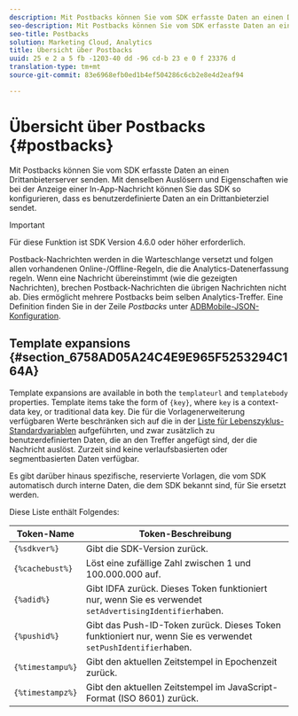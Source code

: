 ```yaml
---
description: Mit Postbacks können Sie vom SDK erfasste Daten an einen Drittanbieterserver senden. Mit denselben Auslösern und Eigenschaften wie bei der Anzeige einer In-App-Nachricht können Sie das SDK so konfigurieren, dass es benutzerdefinierte Daten an ein Drittanbieterziel sendet.
seo-description: Mit Postbacks können Sie vom SDK erfasste Daten an einen Drittanbieterserver senden. Mit denselben Auslösern und Eigenschaften wie bei der Anzeige einer In-App-Nachricht können Sie das SDK so konfigurieren, dass es benutzerdefinierte Daten an ein Drittanbieterziel sendet.
seo-title: Postbacks
solution: Marketing Cloud, Analytics
title: Übersicht über Postbacks
uuid: 25 e 2 a 5 fb -1203-40 dd -96 cd-b 23 e 0 f 23376 d
translation-type: tm+mt
source-git-commit: 83e6968efb0ed1b4ef504286c6cb2e8e4d2eaf94

---
```



# Übersicht über Postbacks {#postbacks}

Mit Postbacks können Sie vom SDK erfasste Daten an einen Drittanbieterserver senden. Mit denselben Auslösern und Eigenschaften wie bei der Anzeige einer In-App-Nachricht können Sie das SDK so konfigurieren, dass es benutzerdefinierte Daten an ein Drittanbieterziel sendet.

>[!IMPORTANT]
>
>Für diese Funktion ist SDK Version 4.6.0 oder höher erforderlich.

Postback-Nachrichten werden in die Warteschlange versetzt und folgen allen vorhandenen Online-/Offline-Regeln, die die Analytics-Datenerfassung regeln. Wenn eine Nachricht übereinstimmt (wie die gezeigten Nachrichten), brechen Postback-Nachrichten die übrigen Nachrichten nicht ab. Dies ermöglicht mehrere Postbacks beim selben Analytics-Treffer. Eine Definition finden Sie in der Zeile *Postbacks* unter [ADBMobile-JSON-Konfiguration](/help/ios/configuration/json-config/json-config.md).

## Template expansions {#section_6758AD05A24C4E9E965F5253294C164A}

Template expansions are available in both the `templateurl` and `templatebody` properties. Template items take the form of `{key}`, where `key` is a context-data key, or traditional data key. Die für die Vorlagenerweiterung verfügbaren Werte beschränken sich auf die in der [Liste für Lebenszyklus-Standardvariablen](/help/ios/metrics.md) aufgeführten, und zwar zusätzlich zu benutzerdefinierten Daten, die an den Treffer angefügt sind, der die Nachricht auslöst. Zurzeit sind keine verlaufsbasierten oder segmentbasierten Daten verfügbar.

Es gibt darüber hinaus spezifische, reservierte Vorlagen, die vom SDK automatisch durch interne Daten, die dem SDK bekannt sind, für Sie ersetzt werden.

Diese Liste enthält Folgendes:

| Token-Name | Token-Beschreibung |
|--- |--- |
| `{%sdkver%}` | Gibt die SDK-Version zurück. |
| `{%cachebust%}` | Löst eine zufällige Zahl zwischen 1 und 100.000.000 auf. |
| `{%adid%}` | Gibt IDFA zurück. Dieses Token funktioniert nur, wenn Sie es verwendet `setAdvertisingIdentifier`haben. |
| `{%pushid%}` | Gibt das Push-ID-Token zurück. Dieses Token funktioniert nur, wenn Sie es verwendet `setPushIdentifier`haben. |
| `{%timestampu%}` | Gibt den aktuellen Zeitstempel in Epochenzeit zurück. |
| `{%timestampz%}` | Gibt den aktuellen Zeitstempel im JavaScript-Format (ISO 8601) zurück. |